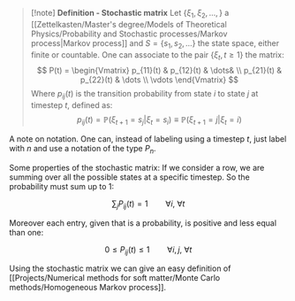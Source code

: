 >[!note] **Definition - Stochastic matrix**
>Let $\{\xi_1, \xi_2, \dots, \}$ a [[Zettelkasten/Master's degree/Models of Theoretical Physics/Probability and Stochastic processes/Markov process|Markov process]] and $S = \{ s_1, s_2 , \dots\}$ the state space, either finite or countable.
One can associate to the pair $\{ \xi_t , t\geq 1\}$ the matrix:
>$$ P(t) = 
\begin{Vmatrix}
p_{11}(t) & p_{12}(t) & \dots& \\
p_{21}(t) & p_{22}(t) & \dots \\
\vdots
\end{Vmatrix} $$
Where $p_{ij}(t)$ is the transition probability from state $i$ to state $j$ at timestep $t$, defined as:
$$ p_{ij}(t) = \mathbb{P}(\xi_{t+1}=s_j|\xi_t= s_i) \equiv \mathbb{P}(\xi_{t+1}=j|\xi_t= i) $$

A note on notation.
One can, instead of labeling using a timestep $t$, just label with $n$ and use a notation of the type $P_n$.

Some properties of the stochastic matrix:
If we consider a row, we are summing over all the possible states at a specific timestep. So the probability must sum up to 1:

$$ \sum_jP_{ij}(t)=1\qquad \forall i, \ \forall t$$

Moreover each entry, given that is a probability, is positive and less equal than one:

$$ 0\leq P_{ij}(t) \leq 1\qquad \forall i,j,\ \forall t $$


Using the stochastic matrix we can give an easy definition of [[Projects/Numerical methods for soft matter/Monte Carlo methods/Homogeneous Markov process]].